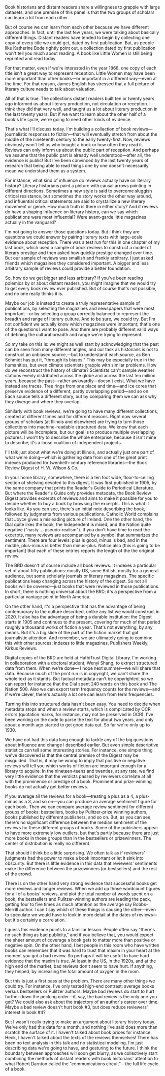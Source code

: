 Book historians and distant readers share a willingness to grapple with large datasets, and one premise of this panel is that the two groups of scholars can learn a lot from each other.

But of course we can learn from each other because we have different approaches. In fact, until the last few years, we were talking about basically different things. Distant readers have tended to begin by collecting one copy of every title we could get, dated by first publication. But, as people like Katherine Bode rightly point out, a collection dated by first publication won't tell you much about reading. A book like Little Women is still being reprinted and read today.

For that matter, even if we're interested in the year 1868, one copy of each title isn't a great way to represent reception. Little Women may have been more important than other books—or important in a different way—even at the time. For that reason, James English has stressed that a full picture of literary culture needs to talk about valuation.

All of that is true. The collections distant readers built ten or twenty years ago informed us about literary production, not circulation or reception. I think they did that very well, and taught us a lot about literary production in the last twenty years. But if we want to learn about the other half of a book's life cycle, we're going to need other kinds of evidence.

That's what I'll discuss today. I'm building a collection of book reviews—journalistic responses to fiction—that will eventually stretch from about the middle of the nineteenth century to the early twenty-first. Now, reviews obviously won't tell us who bought a book or how often they read it. Reviews can only inform us about the public part of reception. And perhaps we assume that the public part is already well understood—after all, the evidence is public! But I've been convinced by the last twenty years of research that being able to read things one by one doesn't necessarily mean we understand them as a system.

For instance, what kind of influence do reviews actually have on literary history? Literary historians paint a picture with causal arrows pointing in different directions. Sometimes a new style is said to overcome sluggish critical resistance, but sometimes the story works the other way around, and influential critical statements are said to crystallize a new literary movement or genre. How much truth is there in either story? And if reviews do have a shaping influence on literary history, can we say which publications were most influential? Were avant-garde little magazines actually in the vanguard?

I'm not going to answer those questions today. But I think they are questions we could answer by pairing literary texts with large-scale evidence about reception. There was a test run for this in one chapter of my last book, which used a sample of book reviews to construct a model of literary prestige and then asked how quickly prestige changed over time. But our sample of reviews was smallish and frankly arbitrary. I just asked friends which magazines they considered important. A bigger and less arbitrary sample of reviews could provide a better foundation.

So, how do we get bigger and less arbitrary? If you've been reading polemics by or about distant readers, you might imagine that we would try to get every book review ever published. But of course that's not possible, and no one really thinks it is.

Maybe our job is instead to create a truly representative sample of publications, by selecting the magazines and newspapers that were most important—or by selecting a group correctly balanced to represent the breadth and range of literary culture. And to be sure, we could try. But I'm not confident we actually know which magazines were important; that's one of the questions I want to pose. And there are probably different valid ways of defining the cultural breadth and range we're trying to represent.

So my take on this is: we might as well start by acknowledging that the past can be seen from many different angles, and our task as historians is not to construct an unbiased source,—but to understand each source, as Ben Schmidt has put it, "through its biases." This may be especially true in the humanities, but even climate scientists grapple with similar problems. How do we reconstruct the history of climate? Scientists can't sample weather stations evenly distributed across the globe and across the last ten million years, because the past—rather awkwardly—doesn't exist. What we have instead are traces. Tree rings from one place and time—and ice cores that preserve evidence of a different, partly overlapping period—and so on. Each source tells a different story, but by comparing them we can ask why they diverge and where they overlap.

Similarly with book reviews, we're going to have many different collections, created at different times and for different reasons. Right now several groups of scholars (at Illinois and elsewhere) are trying to turn those collections into machine-readable structured data. We know that each picture will be incomplete, but our goal is to produce multiple overlapping pictures. I won't try to describe the whole enterprise, because it isn't mine to describe; it's a loose coalition of independent projects. 

I'll talk just about what we're doing at Illinois, and actually just one part of what we're doing—which is gathering data from one of the great print indexes produced for twentieth-century reference libraries—the Book Review Digest of H. W. Wilson & Co.

In your home library, somewhere, there is a ten foot wide, floor-to-ceiling section of shelving devoted to this digest. It was first published in 1905, by the same company that prints the Reader's Guide to Periodical Literature. But where the Reader's Guide only provides metadata, the Book Review Digest provides excerpts of reviews and aims to make it possible for you to decide whether to buy a book by browsing the excerpts. This is what it looks like. As you can see, there's an initial note describing the book, followed by judgments from various publications. Catholic World complains that Joyce gives a misleading picture of Ireland. One the other hand, the Dial quite likes the book, the Independent is mixed, and the Nation quite negative ("nasty ... pseudo-realism"). If you don't have time to read the excerpts, many reviews are accompanied by a symbol that summarizes the sentiment. There are four levels: plus is good, minus is bad, and in the middle, plus-minus is better than minus-plus. Notice also (this is going to be important) that each of these entries reports the length of the the original review.

The BRD doesn't of course include all book reviews. It indexes a particular set of about fifty publications: mostly US, some British, mostly for a general audience, but some scholarly journals or literary magazines. The specific publications keep changing across the history of the digest. So not all books will be covered—just books that were reviewed in those publications. In short, there is nothing universal about the BRD; it's a perspective from a particular vantage point in North America.

On the other hand, it's a perspective that has the advantage of being contemporary to the culture described, unlike any list we would construct in 2020. It also has the advantage of being a durable institution: the Digest starts in 1905 and continues to the present, covering for much of that period roughly a thousand works of fiction a year. That's not everything, by any means. But it's a big slice of the part of the fiction market that got journalistic attention. And remember, we are ultimately going to combine this with other sources: indexes to little magazines, Publishers Weekly, Kirkus Reviews.

Digital copies of the BRD are held at HathiTrust Digital Library. I'm working in collaboration with a doctoral student, Wenyi Shang, to extract structured data from them. When we're done— I hope next summer—we will share that data. Because much of the print run is in copyright, we can't share the whole text as it stands. But factual metadata can't be copyrighted, so we can report for instance that the Dial spent 240 words on this book and The Nation 500. Also we can export term frequency counts for the reviews—and if we're clever, there's actually a lot one can learn from term frequencies.

Turning this into structured data hasn't been easy. You need to decide when metadata stops and when a review starts, which is complicated by OCR errors (quotation marks, for instance, may not be preserved in OCR). I've been working on the code to parse the text for about two years, and only about a month ago started to get good data out. So far we're only up to 1930.

We have not had this data long enough to tackle any of the big questions about influence and change I described earlier. But even simple descriptive statistics can tell some interesting stories. For instance, one simple thing we've discovered is that the central premise of the Digest may be misguided. That is, it may be wrong to imply that positive or negative reviews will tell you which works of fiction are important enough for a library to acquire. In the nineteen-teens and twenties, at any rate, we find very little evidence that the verdicts passed by reviewers correlate at all with the prominence or prestige of a book. Prominent and prize-winning books do not actually get better reviews.

If you average all the reviews for a book—treating a plus as a 4, a plus-minus as a 3, and so on—you can produce an average sentiment figure for each book. Then we can compare average review sentiment for different groups of books: bestsellers, books by Pulitzer-prize winning authors, books published by different publishers, and so on. But, as you can see, there's no significant difference between the median sentiment of the reviews for these different groups of books. Some of the publishers appear to have more extremely low outliers, but that's partly because there are just more books in those groups than in the bestsellers or prizewinners. The center of distribution is really no different.

That should I think be a little surprising. We often talk as if reviewers' judgments had the power to make a book important or let it sink into obscurity. But there is little evidence in this data that reviewers' sentiments make the difference between the prizewinners (or bestsellers) and the rest of the crowd.

There is on the other hand very strong evidence that successful books get more reviews and longer reviews. When we add up those wordcount figures for all of a books' reviews, and plot the total number of words spent on a book, the bestsellers and Pulitzer-winning authors are leading the pack, getting four to five times as much attention as the average say Bobbs-Merrill author. I can't say which of these things is causing the other—even to speculate we would have to look in more detail at the dates of reviews—but it's certainly a correlation.

I guess this evidence points to a familiar lesson. People often say "there's no such thing as bad publicity," and if you believe that, you would expect the sheer amount of coverage a book gets to matter more than positive or negative spin. On the other hand, I bet people in this room who have written books can remember that it was hard to trust that maxim in your heart at the moment you got a bad review. So perhaps it will be useful to have hard evidence that the maxim is true. At least in the US, in the 1920s, and at the high end of the market, bad reviews don't seem to have hurt. If anything, they helped, by increasing the total amount of oxygen in the room.

But this is just a first pass at the problem. There are many other things we could try. For instance, I've only tested high-end contrast: average books versus bestsellers or Pulitzer authors. Maybe bad reviews do start to hurt further down the pecking order—if, say, the bad review is the only one you get? We could also ask about the trajectory of an author's career over time. Maybe a bad review doesn't hurt book #3, but does reduce reviewers' interest in book #4?

But I wasn't really trying to make an argument about literary history today. We've only had this data for a month, and nothing I've said does more than scratch the surface of it. I haven't talked about book prices for instance. Heck, I haven't talked about the texts of the reviews themselves! There has been no text analysis in this talk and no statistical modeling. I'm just describing data we're going to have, and gesturing to the future. I think the boundary between approaches will soon get blurry, as we collectively start combining the methods of distant readers with book historians' attention to what Robert Darnton called the "communications circuit"—the full life cycle of a book.

